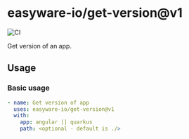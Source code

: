# easyware-io/get-version@v1

![CI](https://github.com/easyware-io/get-version/actions/workflows/build.yml/badge.svg)

Get version of an app.

## Usage

### Basic usage

```yaml
- name: Get version of app
  uses: easyware-io/get-version@v1
  with:
    app: angular || quarkus
    path: <optional - default is ./>
```
